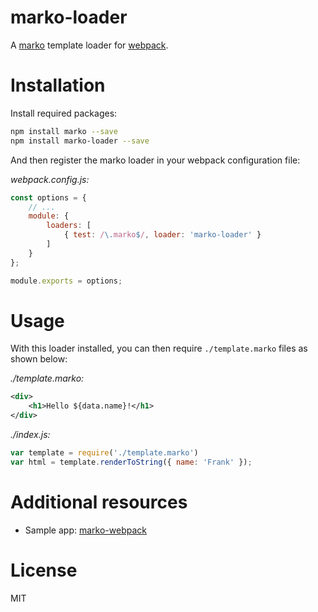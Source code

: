 marko-loader
============

A [marko](http://markojs.com/) template loader for [webpack](https://github.com/webpack/webpack).

# Installation

Install required packages:

```bash
npm install marko --save
npm install marko-loader --save
```

And then register the marko loader in your webpack configuration file:

_webpack.config.js:_

```javascript
const options = {
    // ...
    module: {
        loaders: [
            { test: /\.marko$/, loader: 'marko-loader' }
        ]
    }
};

module.exports = options;
```

# Usage

With this loader installed, you can then require `./template.marko` files as shown below:

_./template.marko:_

```xml
<div>
    <h1>Hello ${data.name}!</h1>
</div>
```

_./index.js:_

```javascript
var template = require('./template.marko')
var html = template.renderToString({ name: 'Frank' });
```

# Additional resources

- Sample app: [marko-webpack](https://github.com/marko-js-samples/marko-webpack)

# License

MIT

